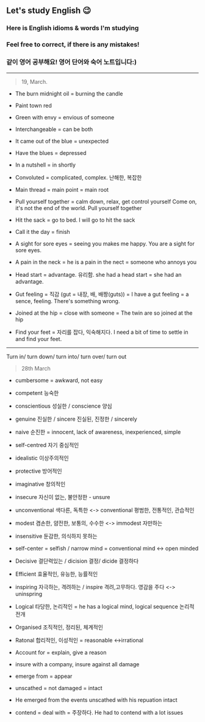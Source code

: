## Let's study English 😉

### Here is English idioms & words I'm studying

### Feel free to correct, if there is any mistakes!

### 같이 영어 공부해요! 영어 단어와 숙어 노트입니다:)

---

> 19, March.

- The burn midnight oil = burning the candle
- Paint town red

- Green with envy = envious of someone
- Interchangeable = can be both
- It came out of the blue = unexpected
- Have the blues = depressed
- In a nutshell = in shortly
- Convoluted = complicated, complex. 난해한, 복잡한
- Main thread = main point = main root
- Pull yourself together = calm down, relax, get control yourself
  Come on, it's not the end of the world. Pull yourself together
- Hit the sack = go to bed. I will go to hit the sack
- Call it the day = finish
- A sight for sore eyes = seeing you makes me happy.
  You are a sight for sore eyes.
- A pain in the neck = he is a pain in the nect = someone who annoys you
- Head start = advantage. 유리함. she had a head start = she had an advantage.
- Gut feeling = 직감 (gut = 내장, 배, 배짱(guts)) = I have a gut feeling = a sence, feeling. There's something wrong.
- Joined at the hip = close with someone = The twin are so joined at the hip
- Find your feet = 자리를 잡다, 익숙해지다.
  I need a bit of time to settle in and find your feet.

---

Turn in/ turn down/ turn into/ turn over/ turn out

> 28th March

- cumbersome = awkward, not easy
- competent 능숙한
- conscientious 성실한 / conscience 양심
- genuine 진실한 / sincere 진실된, 진정한 / sincerely
- naive 순진한 = innocent, lack of awareness, inexperienced, simple
- self-centred 자기 중심적인
- idealistic 이상주의적인
- protective 방어적인
- imaginative 창의적인
- insecure 자신이 없는, 불안정한 - unsure
- unconventional 색다른, 독특한 <-> conventional 평범한, 전통적인, 관습적인
- modest 겸손한, 얌전한, 보통의, 수수한 <-> immodest 자만하는
- insensitive 둔감한, 의식하지 못하는

- self-center = selfish / narrow mind = conventional mind <-> open minded

- Decisive 결단력있는 / dicision 결정/ dicide 결정하다
- Efficient 효율적인, 유능한, 능률적인
- inspiring 자극하는, 격려하는 / inspire 격려,고무하다. 영감을 주다 <-> uninspring
- Logical 타당한, 논리적인 = he has a logical mind, logical sequence 논리적 전개
- Organised 조직적인, 정리된, 체계적인
- Ratonal 합리적인, 이성적인 = reasonable <->irrational

- Account for = explain, give a reason
- insure with a company, insure against all damage
- emerge from = appear
- unscathed = not damaged = intact
- He emerged from the events unscathed with his repuation intact

- contend = deal with = 주장하다. He had to contend with a lot issues
